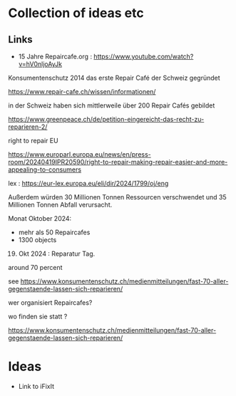 # Collection of ideas etc

## Links

* 15 Jahre Repaircafe.org : https://www.youtube.com/watch?v=hV0nljoAyJk

Konsumentenschutz 2014 das erste Repair Café der Schweiz gegründet

https://www.repair-cafe.ch/wissen/informationen/

in der Schweiz haben sich mittlerweile über 200 Repair Cafés gebildet

https://www.greenpeace.ch/de/petition-eingereicht-das-recht-zu-reparieren-2/
  
right to repair EU

https://www.europarl.europa.eu/news/en/press-room/20240419IPR20590/right-to-repair-making-repair-easier-and-more-appealing-to-consumers

lex  : https://eur-lex.europa.eu/eli/dir/2024/1799/oj/eng

Außerdem würden 30 Millionen Tonnen Ressourcen verschwendet und 35 Millionen Tonnen Abfall verursacht.


Monat Oktober 2024:
- mehr als 50 Repaircafes
- 1300 objects

19. Okt 2024 : Reparatur Tag.

around 70 percent

see https://www.konsumentenschutz.ch/medienmitteilungen/fast-70-aller-gegenstaende-lassen-sich-reparieren/


wer organisiert Repaircafes?

wo finden sie statt ?



https://www.konsumentenschutz.ch/medienmitteilungen/fast-70-aller-gegenstaende-lassen-sich-reparieren/





# Ideas

* Link to iFixIt


